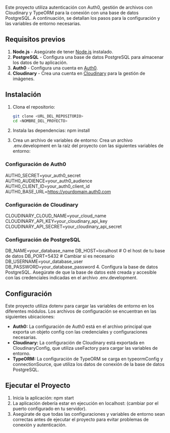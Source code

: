 Este proyecto utiliza autenticación con Auth0, gestión de archivos con Cloudinary y TypeORM para la conexión con una base de datos PostgreSQL. A continuación, se detallan los pasos para la configuración y las variables de entorno necesarias.

## Requisitos previos

1. **Node.js** - Asegúrate de tener [Node.js](https://nodejs.org/) instalado.
2. **PostgreSQL** - Configura una base de datos PostgreSQL para almacenar los datos de tu aplicación.
3. **Auth0** - Configura una cuenta en [Auth0](https://auth0.com/).
4. **Cloudinary** - Crea una cuenta en [Cloudinary](https://cloudinary.com/) para la gestión de imágenes.

## Instalación

1. Clona el repositorio:
   ```bash
   git clone <URL_DEL_REPOSITORIO>
   cd <NOMBRE_DEL_PROYECTO>
2. Instala las dependencias:
npm install

3. Crea un archivo de variables de entorno: Crea un archivo .env.development en la raíz del proyecto con las siguientes variables de entorno:
### Configuración de Auth0
AUTH0_SECRET=your_auth0_secret
AUTH0_AUDIENCE=your_auth0_audience
AUTH0_CLIENT_ID=your_auth0_client_id
AUTH0_BASE_URL=https://yourdomain.auth0.com

### Configuración de Cloudinary
CLOUDINARY_CLOUD_NAME=your_cloud_name
CLOUDINARY_API_KEY=your_cloudinary_api_key
CLOUDINARY_API_SECRET=your_cloudinary_api_secret

### Configuración de PostgreSQL
DB_NAME=your_database_name
DB_HOST=localhost # O el host de tu base de datos
DB_PORT=5432 # Cambiar si es necesario
DB_USERNAME=your_database_user
DB_PASSWORD=your_database_password
4. Configura la base de datos PostgreSQL.
Asegúrate de que la base de datos esté creada y accesible con las credenciales indicadas en el archivo .env.development.
## Configuración
Este proyecto utiliza dotenv para cargar las variables de entorno en los diferentes módulos. Los archivos de configuración se encuentran en las siguientes ubicaciones:
<ul>
  <li>
    <b>Auth0:</b> La configuración de Auth0 está en el archivo principal que exporta un objeto config con las credenciales y configuraciones necesarias.
  </li>
  <li>  
    <b>Cloudinary:</b> La configuración de Cloudinary está exportada en CloudinaryConfig, que utiliza useFactory para cargar las variables de entorno.
  </li>
  <li>
    <b>TypeORM:</b> La configuración de TypeORM se carga en typeormConfig y connectionSource, que utiliza los datos de conexión de la base de datos PostgreSQL.
  </li>
</ul>

## Ejecutar el Proyecto
1. Inicia la aplicación:
npm start
2. La aplicación debería estar en ejecución en localhost:<PUERTO> (cambiar <PUERTO> por el puerto configurado en tu servidor).
3. Asegúrate de que todas las configuraciones y variables de entorno sean correctas antes de ejecutar el proyecto para evitar problemas de conexión y autenticación.

